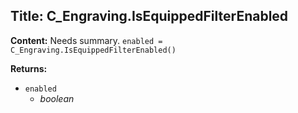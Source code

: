 ## Title: C_Engraving.IsEquippedFilterEnabled

**Content:**
Needs summary.
`enabled = C_Engraving.IsEquippedFilterEnabled()`

**Returns:**
- `enabled`
  - *boolean*